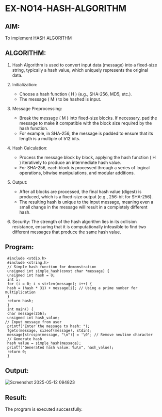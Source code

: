 # EX-NO14-HASH-ALGORITHM

## AIM:
To implement HASH ALGORITHM

## ALGORITHM:

1. Hash Algorithm is used to convert input data (message) into a fixed-size string, typically a hash value, which uniquely represents the original data.

2. Initialization:
   - Choose a hash function \( H \) (e.g., SHA-256, MD5, etc.).
   - The message \( M \) to be hashed is input.

3. Message Preprocessing:
   - Break the message \( M \) into fixed-size blocks. If necessary, pad the message to make it compatible with the block size required by the hash function.
   - For example, in SHA-256, the message is padded to ensure that its length is a multiple of 512 bits.

4. Hash Calculation:
   - Process the message block by block, applying the hash function \( H \) iteratively to produce an intermediate hash value.
   - For SHA-256, each block is processed through a series of logical operations, bitwise manipulations, and modular additions.

5. Output:
   - After all blocks are processed, the final hash value (digest) is produced, which is a fixed-size output (e.g., 256-bit for SHA-256).
   - The resulting hash is unique to the input message, meaning even a small change in the message will result in a completely different hash.

6. Security: The strength of the hash algorithm lies in its collision resistance, ensuring that it is computationally infeasible to find two different messages that produce the same hash value.


## Program:
```
 #include <stdio.h>
 #include <string.h>
 // Simple hash function for demonstration
 unsigned int simple_hash(const char *message) {
 unsigned int hash = 0;
 int i;
 for (i = 0; i < strlen(message); i++) {
 hash = (hash * 31) + message[i]; // Using a prime number for  multiplication
 }
 return hash;
 }
 int main() {
 char message[256];
 unsigned int hash_value;
// Input message from user
 printf("Enter the message to hash: ");
 fgets(message, sizeof(message), stdin);
 message[strcspn(message, "\n")] = '\0'; // Remove newline character
 // Generate hash
 hash_value = simple_hash(message);
 printf("Generated hash value: %u\n", hash_value);
 return 0;
 }
```


## Output:
![Screenshot 2025-05-12 094823](https://github.com/user-attachments/assets/57177353-30bf-446b-b4d9-b223c25c615e)

## Result:
The program is executed successfully.
